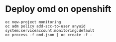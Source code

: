 # Deploy omd on openshift

```text
oc new-project monitoring
oc adm policy add-scc-to-user anyuid system:serviceaccount:monitoring:default
oc process -f omd.json | oc create -f -
```

